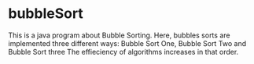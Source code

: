 # bubbleSort

This is a java program about Bubble Sorting.
Here, bubbles sorts are implemented three different ways:
Bubble Sort One, Bubble Sort Two and Bubble Sort three
The effieciency of algorithms increases in that order.
